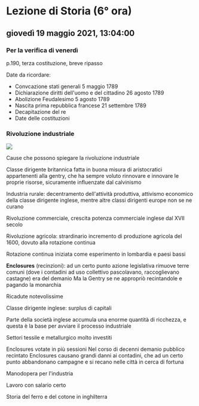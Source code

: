 # Lezione di Storia (6° ora)

## giovedì 19 maggio 2021, 13:04:00
### Per la verifica di venerdì

p.190, terza costituzione,  breve ripasso

Date da ricordare:
* Convcazione stati generali   5 maggio 1789
* Dichiarazione diritti dell'uomo e del cittadino  26 agosto 1789
* Abolizione Feudalesimo  5 agosto 1789
* Nascita prima repubblica francese 21 settembre 1789
* Decapitazione del re
* Date delle costituzioni

### Rivoluzione industriale 
![](https://raw.githubusercontent.com/MatMasIt/notesArchive/main/latest/Storia/2021/maggio/mercoled%C3%AC_19/13_04_00/prima%20riv%20ind.svg)

Cause che possono spiegare la rivoluzione industriale

Classe dirigente britannica fatta in buona misura di aristocratici appartenenti alla gentry, che ha sempre voluto rinnovare e innovare le proprie risorse, sicuramente influenzate dal calvinismo

Industria rurale: decentramento dell'attività produttiva, attivismo economico della classe dirigente inglese, mentre altre classi dirigenti europe non se ne curano


Rivoluzione  commerciale, crescita potenza commerciale inglese dal XVII secolo

Rivoluzione agricola: strardinario incremento di produzione agricola del 1600, dovuto alla rotazione continua

Rotazione continua iniziata come esperimento in lombardia e paesi bassi

**Enclosures** (recinzioni): ad un certo punto azione legislativa rimuove terre comuni (dove i contadini ad uso collettivo pascolavano, raccoglievano castagne) era del demanio
Ma la Gentry se ne appropriò recintandole e pagando la monarchia


Ricadute notevolissime

Classe dirigente inglese: surplus di capitali

Parte della società inglese accumula una enorme quantità di ricchezza, e questa è la base per avviare il processo industriale

Settori tessile e metallurgico molto investiti

Enclosures votate in più sessioni
Nel corso di decenni demanio pubblico recintato
Enclosures causano grandi danni ai contadini, che ad un certo punto abbandonano campagne e si recano nelle città in cerca di fortuna

Manodopera per l'industria

Lavoro con salario certo

Storia del ferro e del cotone in inghilterra
<!--stackedit_data:
eyJoaXN0b3J5IjpbLTEyNzc5MTI1NzAsLTY0NzU2MzM4NCwtMj
Y5MDEyMDcyLDk2NzM2NDAyOCwtODU1NTM4OTQzXX0=
-->